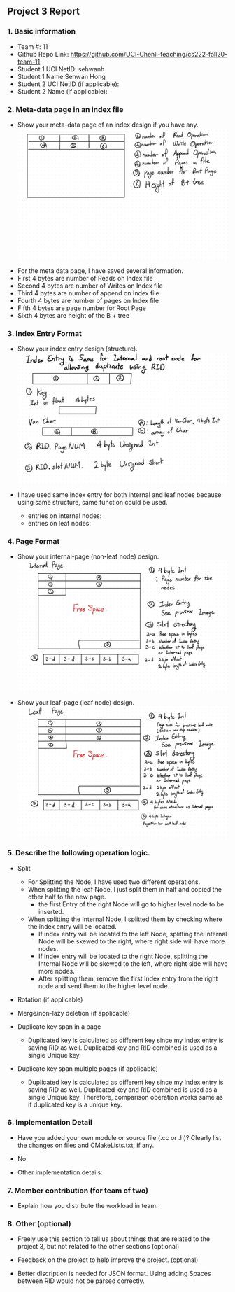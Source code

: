 ## Project 3 Report


### 1. Basic information
 - Team #: 11
 - Github Repo Link: https://github.com/UCI-Chenli-teaching/cs222-fall20-team-11
 - Student 1 UCI NetID: sehwanh
 - Student 1 Name:Sehwan Hong
 - Student 2 UCI NetID (if applicable):
 - Student 2 Name (if applicable):


### 2. Meta-data page in an index file
- Show your meta-data page of an index design if you have any. 
![record format](project3-1.jpg)

* For the meta data page, I have saved several information.  
* First 4 bytes are number of Reads on Index file  
* Second 4 bytes are number of Writes on Index file  
* Third 4 bytes are number of append on Index file  
* Fourth 4 bytes are number of pages on Index file  
* Fifth 4 bytes are page number for Root Page  
* Sixth 4 bytes are height of the B + tree  



### 3. Index Entry Format
- Show your index entry design (structure). 
![record format](project3-2.jpg)
* I have used same index entry for both Internal and leaf nodes because using same structure, same function could be used.

  - entries on internal nodes:  
  - entries on leaf nodes:


### 4. Page Format
- Show your internal-page (non-leaf node) design.
![record format](project3-3.jpg)


- Show your leaf-page (leaf node) design.
![record format](project3-4.jpg)


### 5. Describe the following operation logic.
- Split
    * For Splitting the Node, I have used two different operations.
    * When splitting the leaf Node, I just split them in half and copied the other half to the new page.
        * the first Entry of the right Node will go to higher level node to be inserted.
    * When splitting the Internal Node, I splitted them by checking where the index entry will be located.
        * If index entry will be located to the left Node, splitting the Internal Node will be skewed to the right,
                     where right side will have more nodes.
        * If index entry will be located to the right Node, splitting the Internal Node will be skewed to the left,
                     where right side will have more nodes.
        * After splitting them, remove the first Index entry from the right node and send them to the higher level node.



- Rotation (if applicable)



- Merge/non-lazy deletion (if applicable)



- Duplicate key span in a page
    * Duplicated key is calculated as different key since my Index entry is saving RID as well.
    Duplicated key and RID combined is used as a single Unique key.

- Duplicate key span multiple pages (if applicable)
    * Duplicated key is calculated as different key since my Index entry is saving RID as well.
        Duplicated key and RID combined is used as a single Unique key.
        Therefore, comparison operation works same as if duplicated key is a unique key.


### 6. Implementation Detail
- Have you added your own module or source file (.cc or .h)? 
  Clearly list the changes on files and CMakeLists.txt, if any.

* No


- Other implementation details:



### 7. Member contribution (for team of two)
- Explain how you distribute the workload in team.



### 8. Other (optional)
- Freely use this section to tell us about things that are related to the project 3, but not related to the other sections (optional)



- Feedback on the project to help improve the project. (optional)
 * Better discription is needed for JSON format. Using adding Spaces between RID would not be parsed correctly.

